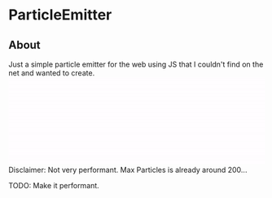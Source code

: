 # ParticleEmitter
## About
Just a simple particle emitter for the web using JS that I couldn't find on the net and wanted to create.
![](exampleParticles.gif)
  Disclaimer: Not very performant. Max Particles is already around 200... 

TODO: Make it performant. 
